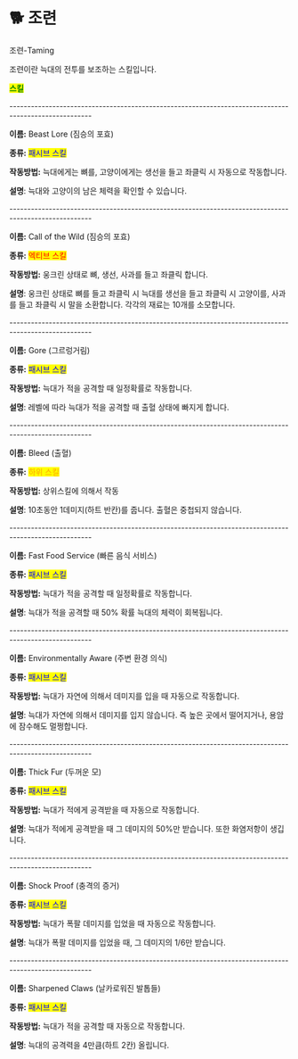 # 🐕 조련

조련-Taming



조련이란 늑대의 전투를 보조하는 스킬입니다.



<mark style="color:green;">**스킬**</mark>

\-----------------------------------------------------------------------------------------------------

**이름:** Beast Lore (짐승의 포효)

**종류:** <mark style="color:blue;">패시브 스킬</mark>

**작동방법:** 늑대에게는 뼈를, 고양이에게는 생선을 들고 좌클릭 시 자동으로 작동합니다.

**설명**: 늑대와 고양이의 남은 체력을 확인할 수 있습니다.

\-----------------------------------------------------------------------------------------------------

**이름:** Call of the Wild (짐승의 포효)

**종류:** <mark style="color:red;">엑티브 스킬</mark>

**작동방법:** 웅크린 상태로 뼈, 생선, 사과를 들고 좌클릭 합니다.

**설명**: 웅크린 상태로 뼈를 들고 좌클릭 시 늑대를 생선을 들고 좌클릭 시 고양이를, 사과를 들고 좌클릭 시 말을 소환합니다. 각각의 재료는 10개를 소모합니다.

\-----------------------------------------------------------------------------------------------------

**이름:** Gore (그르렁거림)

**종류:** <mark style="color:blue;">패시브 스킬</mark>

**작동방법:** 늑대가 적을 공격할 때 일정확률로 작동합니다.

**설명**: 레벨에 따라 늑대가 적을 공격할 때 출혈 상태에 빠지게 합니다.

\-----------------------------------------------------------------------------------------------------

**이름:** Bleed (출혈)

**종류:** <mark style="color:orange;">하위 스킬</mark>

**작동방법:** 상위스킬에 의해서 작동

**설명**: 10초동안 1데미지(하트 반칸)를 줍니다. 출혈은 중첩되지 않습니다.

\-----------------------------------------------------------------------------------------------------

**이름:** Fast Food Service (빠른 음식 서비스)

**종류:** <mark style="color:blue;">패시브 스킬</mark>

**작동방법:** 늑대가 적을 공격할 때 일정확률로 작동합니다.

**설명**: 늑대가 적을 공격할 때 50% 확률 늑대의 체력이 회복됩니다.

\-----------------------------------------------------------------------------------------------------

**이름:** Environmentally Aware (주변 환경 의식)

**종류:** <mark style="color:blue;">패시브 스킬</mark>

**작동방법:** 늑대가 자연에 의해서 데미지를 입을 때 자동으로 작동합니다.

**설명**: 늑대가 자연에 의해서 데미지를 입지 않습니다. 즉 높은 곳에서 떨어지거나, 용암에 잠수해도 멀쩡합니다.

\-----------------------------------------------------------------------------------------------------

**이름:** Thick Fur (두꺼운 모)

**종류:** <mark style="color:blue;">패시브 스킬</mark>

**작동방법:** 늑대가 적에게 공격받을 때 자동으로 작동합니다.

**설명**: 늑대가 적에게 공격받을 때 그 데미지의 50%만 받습니다. 또한 화염저항이 생깁니다.

\-----------------------------------------------------------------------------------------------------

**이름:** Shock Proof (충격의 증거)

**종류:** <mark style="color:blue;">패시브 스킬</mark>

**작동방법:** 늑대가 폭팔 데미지를 입었을 때 자동으로 작동합니다.

**설명**: 늑대가 폭팔 데미지를 입었을 때, 그 데미지의 1/6만 받습니다.

\-----------------------------------------------------------------------------------------------------

**이름:** Sharpened Claws (날카로워진 발톱들)

**종류:** <mark style="color:blue;">패시브 스킬</mark>

**작동방법:** 늑대가 적을 공격할 때 자동으로 작동합니다.

**설명**: 늑대의 공격력을 4만큼(하트 2칸) 올립니다.
